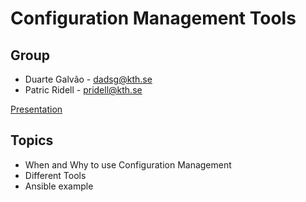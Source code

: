 # Configuration Management Tools

## Group
- Duarte Galvão - dadsg@kth.se
- Patric Ridell - pridell@kth.se

[Presentation](https://docs.google.com/presentation/d/1Fpf5Q_HoLEksN6trUtf9l5879XzNeyDLx6J33Dc3zfM/edit?usp=sharing)

## Topics

- When and Why to use Configuration Management
- Different Tools
- Ansible example
